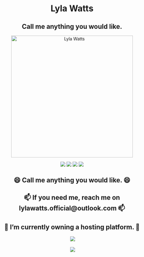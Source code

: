 <h1 align="center">Lyla Watts</h1>
<h2 align="center">Call me anything you would like.</h2>
<p align="center">
  
  </p>
<p align="center">
<img align="center" alt="Lyla Watts" width="400" src="https://avatars.githubusercontent.com/u/81561807?v=4">
</p>
<p align="center">
  <img src="https://img.shields.io/github/followers/cursedgeneral?style=social">
  <img src="https://img.shields.io/youtube/channel/subscribers/UCE91ZYpYFMJJOuqUJihqizw?style=social">
  <img src="https://img.shields.io/twitter/follow/LightySaw?style=social">
  <img src="https://img.shields.io/badge/Discord-iiCxndy🍬%236715-blue">
  <p>
<h2 align="center">😄 Call me anything you would like. 😄</h2>
<h2 align="center">📫 If you need me, reach me on lylawatts.official@outlook.com 📫</h2>
<h2 align="center">🔭 I’m currently owning a hosting platform. 🔭</h2>
<p align="center">&nbsp;<img src="https://github-readme-stats.vercel.app/api/top-langs/?username=cursedgeneral&langs_count=5&theme=radical" /></p>
<p align="center">&nbsp;<img align="center" src="https://github-readme-stats.vercel.app/api?username=cursedgeneral&show_icons=true&theme=radical"/></p>
